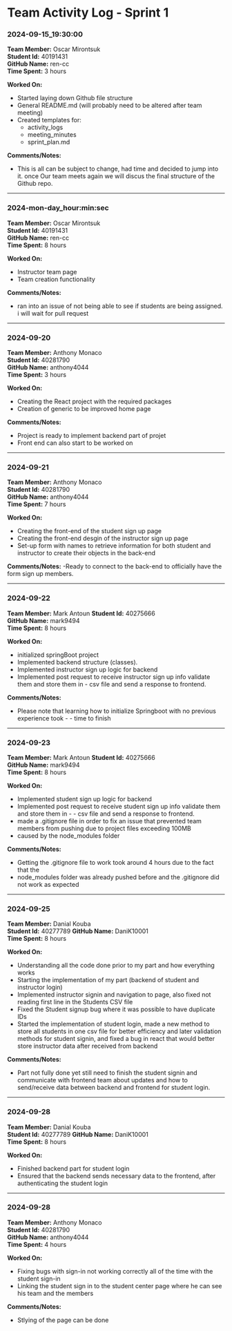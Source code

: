 # Team Activity Log - Sprint 1

### 2024-09-15_19:30:00

**Team Member:** Oscar Mirontsuk  
**Student Id:** 40191431  
**GitHub Name:** ren-cc  
**Time Spent:** 3 hours 

**Worked On:**
- Started laying down Github file structure
- General README.md (will probably need to be altered after team meeting)
- Created templates for:
    - activity_logs
    - meeting_minutes
    - sprint_plan.md

**Comments/Notes:**
- This is all can be subject to change, had time and decided to jump into it. once Our team meets again we will discus the final structure of the Github repo.


---
### 2024-mon-day_hour:min:sec

**Team Member:** Oscar Mirontsuk  
**Student Id:** 40191431  
**GitHub Name:** ren-cc  
**Time Spent:** 8 hours 

**Worked On:**
- Instructor team page
- Team creation functionality

**Comments/Notes:**
- ran into an issue of not being able to see if students are being assigned. i will wait for pull request
---
### 2024-09-20

**Team Member:** Anthony Monaco  
**Student Id:** 40281790  
**GitHub Name:** anthony4044      
**Time Spent:** 3 hours 

**Worked On:**
- Creating the React project with the required packages
- Creation of generic to be improved home page

**Comments/Notes:**
- Project is ready to implement backend part of projet
- Front end can also start to be worked on

---
### 2024-09-21

**Team Member:** Anthony Monaco  
**Student Id:** 40281790  
**GitHub Name:** anthony4044      
**Time Spent:** 7 hours 

**Worked On:**
- Creating the front-end of the student sign up page
- Creating the front-end desgin of the instructor sign up page
- Set-up form with names to retrieve information for both student and instructor to create their objects in the back-end 

**Comments/Notes:**
-Ready to connect to the back-end to officially have the form sign up members.


---
### 2024-09-22

**Team Member:** Mark Antoun 
**Student Id:** 40275666  
**GitHub Name:** mark9494  
**Time Spent:** 8 hours 

**Worked On:**
- initialized springBoot project
- Implemented backend structure (classes).
- Implemented instructor sign up logic for backend
- Implemented post request to receive instructor sign up info validate them and store them in - csv file and send a response to frontend.  



**Comments/Notes:**
- Please note that learning how to initialize Springboot with no previous experience took   - - time to finish

---

### 2024-09-23

**Team Member:** Mark Antoun 
**Student Id:** 40275666  
**GitHub Name:** mark9494  
**Time Spent:** 8 hours 

**Worked On:**

- Implemented student sign up logic for backend
- Implemented post request to receive student sign up info validate them and store them in - - csv file and send a response to frontend.  
- made a .gitignore file in order to fix an issue that prevented team members from pushing due to project files exceeding 100MB 
- caused by the node_modules folder


**Comments/Notes:**
- Getting the .gitignore file to work took around 4 hours due to the fact that the
- node_modules folder was already pushed before and the .gitignore did not work as expected

---



### 2024-09-25

**Team Member:** Danial Kouba  
**Student Id:** 40277789 
**GitHub Name:** DaniK10001  
**Time Spent:** 8 hours 

**Worked On:**
- Understanding all the code done prior to my part and how everything works
- Starting the implementation of my part (backend of student and instructor login)
- Implemented instructor signin and navigation to page, also fixed not reading first line in the Students CSV file
- Fixed the Student signup bug where it was possible to have duplicate IDs
- Started the implementation of student login, made a new method to store all students in one csv file for better efficiency and later validation methods for student signin, and fixed a bug in react that would better store instructor data after received from backend


**Comments/Notes:**
- Part not fully done yet still need to finish the student signin and communicate with frontend team about updates and how to send/receive data between backend and frontend for student login.

---

### 2024-09-28

**Team Member:** Danial Kouba  
**Student Id:** 40277789 
**GitHub Name:** DaniK10001  
**Time Spent:** 8 hours 

**Worked On:**
- Finished backend part for student login
- Ensured that the backend sends necessary data to the frontend, after authenticating the student login

---
### 2024-09-28

**Team Member:** Anthony Monaco  
**Student Id:** 40281790  
**GitHub Name:** anthony4044      
**Time Spent:** 4 hours 

**Worked On:**
- Fixing bugs with sign-in not working correctly all of the time with the student sign-in
- Linking the student sign in to the student center page where he can see his team and the members

**Comments/Notes:**
- Stlying of the page can be done




